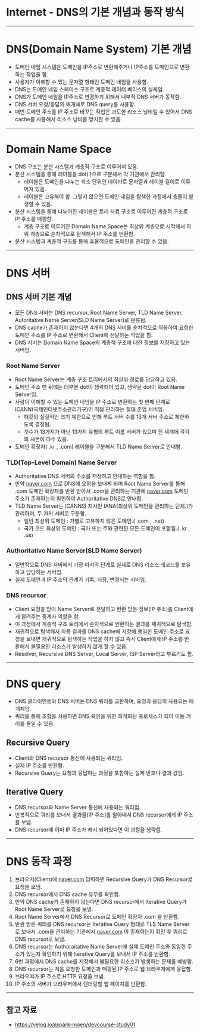 # Internet - DNS의 기본 개념과 동작 방식

------

# DNS(Domain Name System) 기본 개념

- 도메인 네임 시스템은 도메인을 IP주소로 변환해주거나 IP주소를 도메인으로 변환하는 작업을 함.
- 사용자가 이해할 수 있는 문자열 형태인 도메인 네임을 사용함.
- DNS는 도메인 네임 스페이스 구조로 계층적 데이터 베이스의 실체임.
- DNS가 도메인 네임을 IP주소로 변경하기 위해서 내부적 DNS 서버가 동작함.
- DNS 서버 요청/응답의 매개체로 DNS query를 사용함.
- 매번 도메인 주소를 IP 주소로 바꾸는 작업은 과도한 리소스 낭비일 수 있어서 DNS cache를 사용해서 리소스 낭비를 방치할 수 있음.

------

# Domain Name Space

- DNS 구조는 분산 시스템과 계층적 구조로 이루어져 있음.
- 분산 시스템을 통해 레이블을 dot(.)으로 구분해서 각 기관에서 관리함.
  - 레이블은 도메인을 나누는 최소 단위인 데이터로 문자열과 레이블 길이로 이루어져 있음.
  - 레이블은 고유해야 함. 그렇지 않으면 도메인 네임을 탐색한 과정에서 충돌이 발생할 수 있음.
- 분산 시스템을 통해 나누어진 레이블은 트리 자료 구조로 이루어진 계층적 구조로 IP 주소를 매핑함.
  - 계층 구조로 이루어진 Domain Name Space는 최상위 계층으로 시작해서 하위 계층으로 순차적으로 탐색해서 IP 주소를 반환함.
- 분산 시스템과 계층적 구조를 통해 효율적으로 도메인을 관리할 수 있음.

------

# DNS 서버

## DNS 서버 기본 개념

- 모든 DNS 서버는 DNS recursor, Root Name Server, TLD Name Server, Autoritative Name Server(SLD Name Server)로 분류됨.
- DNS cache가 존재하지 않는다면 4개의 DNS 서버를 순차적으로 작동하여 요청한 도메인 주소를 IP  주소로 변환해서 Client에 전달하는 작업을 함.
- DNS 서버는 Domain Name Space의 계층적 구조에 대한 정보를 저장하고 있는 서버임.

### Root Name Server

- Root Name Server는 계층 구조 트리에서의 최상위 경로를 담당하고 있음.
- 도메인 주소 맨 뒤에는 대부분 dot이 생략되어 있고, 생략된 dot이 Root Name Server임.
- 사람이 이해할 수 있는 도메인 네임을 IP 주소로 변환하는 첫 번째 단계로 ICANN(국제인터넷주소관리기구)이 직접 관리하는 절대 존엄 서버임.
  - 패킷의 실질적인 크기 제한으로 인해 루트 서버 수를 13개 서버 주소로 제한하도록 결정됨.
  - 갯수가 13가지가 아닌 13가지 유형의 루트 이름 서버가 있으며 전 세계에 각각의 사본이 다수 있음.
- 도메인 확장자( .kr , .com) 레이블을 구분해서 TLD Name Server로 안내함.

### TLD(Top-Level Domain) Name Server

- Authoritative DNS 서버의 주소를 저장하고 안내하는 역할을 함.
- 만약 [naver.com](http://naver.com) 으로 DNS에 요청을 보내게 되며 Root Name Server를 통해 .com 도메인 확장자를 반환 받아서 .com을 관리하는 기관에 [naver.com](http://naver.com) 도메인 주소가 존재하는지 확인하여 Authoritative DNS로 안내함.
- TLD Name Server는 ICANN의 지사인 IANA(최상위 도메인을 관리하는 단체.)가 관리하며, 두 가지 서버로 구분함.
  - 일반 최상위 도메인 : 가별로 고유하지 않은 도메인.( .com , .net)
  - 국가 코드 최상위 도메인 : 국가 또는 주와 관련된 모든 도메인이 포함됨.( .kr , .us)

### Authoritative Name Server(SLD Name Server)

- 일반적으로 DNS 서버에서 가장 마지막 단계로 실제로 DNS 리소스 레코드를 보유하고 담당하는 서버임.
- 실제 도메인과 IP 주소의 관계가 기록, 저장, 변경되는 서버임.

### DNS recursor

- Client 요청을 받아 Name Server로 전달하고 반환 받은 정보(IP 주소)를 Client에게 알려주는 중계자 역할을 함.
- 이 과정에서 계층적 구조 트리에서 순차적으로 반환하는 결과를 재귀적으로 탐색함.
- 재귀적으로 탐색해서 최종 결과를 DNS cache에 저장해 동일한 도메인 주소로 요청을 보내면 재귀적으로 탐색하는 작업을 하지 않고 즉시 Client에게 IP 주소를 반환해서 불필요한 리소스가 발생하지 않게 할 수 있음.
- Resolver, Recursive DNS Server, Local Server, ISP Server라고 부르기도 함.

------

# DNS query

- DNS 클라이언트와 DNS 서버는 DNS 쿼리를 교환하며, 요청과 응답의 사용되는 매개체임.
- 쿼리를 통해 조합을 사용하면 DNS 확인을 위한 최적화된 프로세스가 되어 이동 거리를 줄일 수 있음.

## Recursive Query

- Client와 DNS recursor 통신에 사용되는 쿼리임.
- 실제 IP 주소를 반환함.
- Recursive Query는 요청과 응답하는 과정을 포함하는 실제 반호나 결과 값임.

## Iterative Query

- DNS recursor와 Name Server 통신에 사용되는 쿼리임.
- 반복적으로 쿼리를 보내서 결과물(IP 주소)를 알아내서 DNS recursor에게 IP 주소를 보냄.
- DNS recursor에 이미 IP 주소가 캐시 되어있다면 이 과정을 생략함.

------

# DNS 동작 과정

1. 브라우저(Client)에 [naver.com](http://naver.com) 입력하면 Recursive Query가 DNS Recursor로 요청을 보냄.
2. DNS recursor에서 DNS cache 유무를 확인함.
3. 만약 DNS cache가 존재하지 않는다면 DNS recursor에서 Iterative Query가 Root Name Server로 요청을 보냄.
4. Root Name Server에서 DNS Recursor로 도메인 확장자 .com 을 반환함.
5. 반환 받은 쿼리를 DNS recursor는 Iterative Query 형태로 TLS Name Server로 보내서 .com을 관리하는 기관에서 [naver.com](http://naver.com) 이 존재하는지 확인 후 쿼리르 DNS recursot로 보냄.
6. DNS recursor는 Authoraitative Name Server에 실제 도메인 주소와 동일한 주소가 있는지 확인하기 위해 Iterative Query를 보내서 IP 주소를 반환함.
7. 6번 과정에서 DNS cache를 저장해서 불필요한 리소스가 발생하는 문제를 예방함.
8. DNS recursor는 처음 요청한 도메인과 매핑된 IP 주소로 웹 브라우저에게 응답함.
9. 브라우저가 IP 주소로 HTTP 요청을 보냄.
10. IP 주소의 서버가 브라우저에서 렌더링할 웹 페이지를 반환함.

------

## 참고 자료

- https://velog.io/@park-moen/devcourse-study01